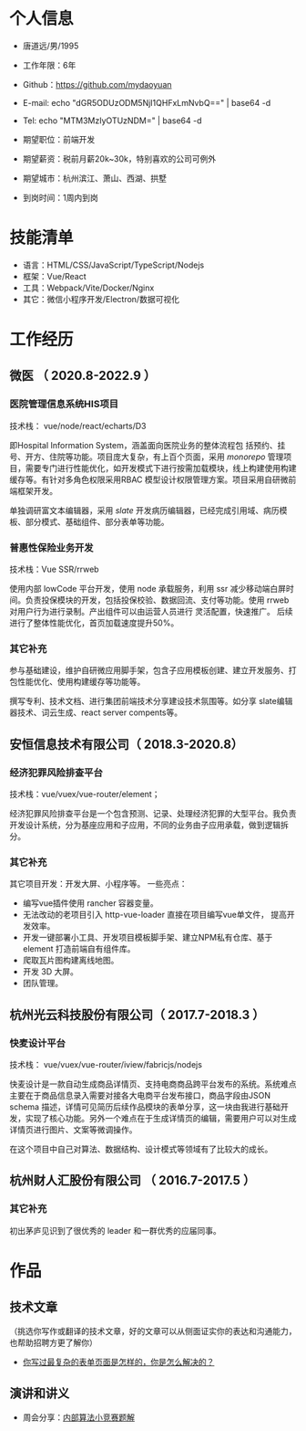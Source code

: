 
# 个人信息

 - 唐道远/男/1995 
 - 工作年限：6年
 - Github：https://github.com/mydaoyuan
 - E-mail: echo "dGR5ODUzODM5NjI1QHFxLmNvbQ==" | base64 -d
 - Tel: echo "MTM3MzIyOTUzNDM=" | base64 -d

 - 期望职位：前端开发
 - 期望薪资：税前月薪20k~30k，特别喜欢的公司可例外
 - 期望城市：杭州滨江、萧山、西湖、拱墅
 - 到岗时间：1周内到岗


# 技能清单

- 语言：HTML/CSS/JavaScript/TypeScript/Nodejs
- 框架：Vue/React
- 工具：Webpack/Vite/Docker/Nginx
- 其它：微信小程序开发/Electron/数据可视化
      
      
# 工作经历

## 微医 （ 2020.8-2022.9 ）

### 医院管理信息系统HIS项目

技术栈： vue/node/react/echarts/D3

即Hospital Information System，涵盖面向医院业务的整体流程包 括预约、挂号、开方、住院等功能。项目庞大复杂，有上百个页面，采用 *monorepo* 管理项目，需要专门进行性能优化，如开发模式下进行按需加载模块，线上构建使用构建缓存等。有针对多角色权限采用RBAC 模型设计权限管理方案。项目采用自研微前端框架开发。

单独调研富文本编辑器，采用 *slate* 开发病历编辑器，已经完成引用域、病历模板、部分模式、基础组件、部分表单等功能。


### 普惠性保险业务开发
技术栈：Vue SSR/rrweb

使用内部 lowCode 平台开发，使用 node 承载服务，利用 ssr 减少移动端白屏时间。负责投保模块的开发，包括投保校验、数据回流、支付等功能。使用 rrweb 对用户行为进行录制。产出组件可以由运营人员进行
灵活配置，快速推广。 后续进行了整体性能优化，首页加载速度提升50%。

### 其它补充
参与基础建设，维护自研微应用脚手架，包含子应用模板创建、建立开发服务、打包性能优化、使用构建缓存等功能等。

撰写专利、技术文档、进行集团前端技术分享建设技术氛围等。如分享 slate编辑器技术、词云生成、react server compents等。

  
## 安恒信息技术有限公司（ 2018.3-2020.8）

### 经济犯罪风险排查平台

 技术栈：vue/vuex/vue-router/element； 
 
经济犯罪风险排查平台是一个包含预测、记录、处理经济犯罪的大型平台。我负责开发设计系统，分为基座应用和子应用，不同的业务由子应用承载，做到逻辑拆分。

### 其它补充

其它项目开发：开发大屏、小程序等。
一些亮点：
* 编写vue插件使用 rancher 容器变量。
* 无法改动的老项目引入 http-vue-loader 直接在项目编写vue单文件， 提高开发效率。
* 开发一键部署小工具、开发项目模板脚手架、建立NPM私有仓库、基于 element 打造前端自有组件库。
* 爬取瓦片图构建离线地图。
* 开发 3D 大屏。
* 团队管理。

## 杭州光云科技股份有限公司（ 2017.7-2018.3 ）

### 快麦设计平台
技术栈： vue/vuex/vue-router/iview/fabricjs/nodejs

快麦设计是一款自动生成商品详情页、支持电商商品跨平台发布的系统。系统难点主要在于商品信息录入需要对接各大电商平台发布接口，商品字段由JSON schema 描述，详情可见简历后续作品模块的表单分享，这一块由我进行基础开发，实现了核心功能。另外一个难点在于生成详情页的编辑，需要用户可以对生成详情页进行图片、文案等微调操作。

在这个项目中自己对算法、数据结构、设计模式等领域有了比较大的成长。

  
## 杭州财人汇股份有限公司 （ 2016.7-2017.5 ）


### 其它补充

初出茅庐见识到了很优秀的 leader 和一群优秀的应届同事。
  
  
  
  
# 作品

## 技术文章
（挑选你写作或翻译的技术文章，好的文章可以从侧面证实你的表达和沟通能力，也帮助招聘方更了解你）

- [你写过最复杂的表单页面是怎样的，你是怎么解决的？](https://www.zhihu.com/question/264793741/answer/907900933)

## 演讲和讲义

  - 周会分享：[内部算法小竞赛题解](./算法.pptx)
    
